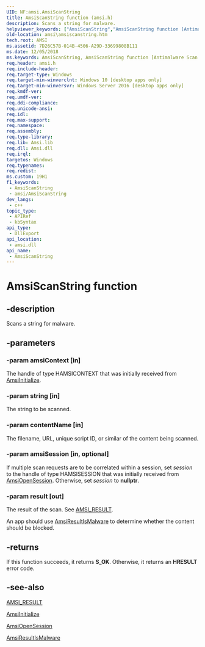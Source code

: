 ```yaml
---
UID: NF:amsi.AmsiScanString
title: AmsiScanString function (amsi.h)
description: Scans a string for malware.
helpviewer_keywords: ["AmsiScanString","AmsiScanString function [Antimalware Scan Interface]","amsi.amsiscanstring","amsi/AmsiScanString"]
old-location: amsi\amsiscanstring.htm
tech.root: AMSI
ms.assetid: 7D26C57B-014B-4506-A29D-33699808B111
ms.date: 12/05/2018
ms.keywords: AmsiScanString, AmsiScanString function [Antimalware Scan Interface], amsi.amsiscanstring, amsi/AmsiScanString
req.header: amsi.h
req.include-header: 
req.target-type: Windows
req.target-min-winverclnt: Windows 10 [desktop apps only]
req.target-min-winversvr: Windows Server 2016 [desktop apps only]
req.kmdf-ver: 
req.umdf-ver: 
req.ddi-compliance: 
req.unicode-ansi: 
req.idl: 
req.max-support: 
req.namespace: 
req.assembly: 
req.type-library: 
req.lib: Amsi.lib
req.dll: Amsi.dll
req.irql: 
targetos: Windows
req.typenames: 
req.redist: 
ms.custom: 19H1
f1_keywords:
 - AmsiScanString
 - amsi/AmsiScanString
dev_langs:
 - c++
topic_type:
 - APIRef
 - kbSyntax
api_type:
 - DllExport
api_location:
 - amsi.dll
api_name:
 - AmsiScanString
---
```


# AmsiScanString function


## -description

Scans a string for malware.

## -parameters

### -param amsiContext [in]

The handle of type HAMSICONTEXT that was initially received from <a href="/windows/desktop/api/amsi/nf-amsi-amsiinitialize">AmsiInitialize</a>.

### -param string [in]

The string to be scanned.

### -param contentName [in]

The filename, URL, unique script ID, or similar of the content being scanned.

### -param amsiSession [in, optional]

If multiple scan requests are to be correlated within a session, set <i>session</i> to the handle of type HAMSISESSION that was initially received from <a href="/windows/desktop/api/amsi/nf-amsi-amsiopensession">AmsiOpenSession</a>. Otherwise, set <i>session</i> to <b>nullptr</b>.

### -param result [out]

The result of the scan. See <a href="/windows/desktop/api/amsi/ne-amsi-amsi_result">AMSI_RESULT</a>.

An app should use <a href="/windows/desktop/api/amsi/nf-amsi-amsiresultismalware">AmsiResultIsMalware</a> to determine whether the content should be blocked.

## -returns

If this function succeeds, it returns <b>S_OK</b>. Otherwise, it returns an <b>HRESULT</b> error code.

## -see-also

<a href="/windows/desktop/api/amsi/ne-amsi-amsi_result">AMSI_RESULT</a>



<a href="/windows/desktop/api/amsi/nf-amsi-amsiinitialize">AmsiInitialize</a>



<a href="/windows/desktop/api/amsi/nf-amsi-amsiopensession">AmsiOpenSession</a>



<a href="/windows/desktop/api/amsi/nf-amsi-amsiresultismalware">AmsiResultIsMalware</a>